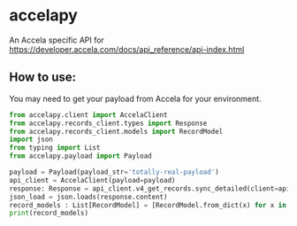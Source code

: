 # accelapy
An Accela specific API for https://developer.accela.com/docs/api_reference/api-index.html

## How to use:

You may need to get your payload from Accela for your environment.

```python
from accelapy.client import AccelaClient
from accelapy.records_client.types import Response
from accelapy.records_client.models import RecordModel
import json
from typing import List
from accelapy.payload import Payload

payload = Payload(payload_str='totally-real-payload')
api_client = AccelaClient(payload=payload)
response: Response = api_client.v4_get_records.sync_detailed(client=api_client.authentication_client, custom_id='E24-00103')
json_load = json.loads(response.content)
record_models : List[RecordModel] = [RecordModel.from_dict(x) for x in json_load['result']]
print(record_models)
```
